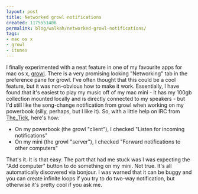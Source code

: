 ```yaml
---
layout: post
title: Networked growl notifications
created: 1175551406
permalink: blog/walkah/networked-growl-notifications/
tags:
- mac os x
- growl
- itunes
---
```

<p>I finally experimented with a neat feature in one of my favourite apps for mac os x, <a href="http://growl.info/">growl</a>. There is a very promising looking "Networking" tab in the preference pane for growl. I've often thought that this could be a cool feature, but it was non-obvious how to make it work. Essentially, I have found that it's easiest to play my music off of my mac mini - it has my 100gb collection mounted locally and is directly connected to my speakers - but I'd still like the song-change notification from growl when working on my powerbook (silly, perhaps, but I like it). So, with a little help on IRC from <a href="http://trac.adiumx.com/wiki/the_tick">The_Tick</a>, here's how:</p>
<ul>
<li>On my powerbook (the growl "client"), I checked "Listen for incoming notifications"</li>
<li>On my mini (the growl "server"), I checked "Forward notifications to other computers"</li>
</ul>
<p>That's it. It is that easy. The part that had me stuck was I was expecting the "Add computer" button to do something on my mini. Not true. It's all automatically discovered via bonjour. I was warned that it can be buggy and you can create infinite loops if you try to do two-way notification, but otherwise it's pretty cool if you ask me.</p>
